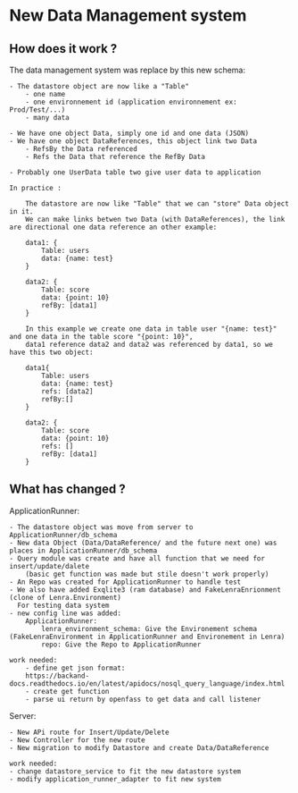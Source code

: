 # New Data Management system

## How does it work ?

The data management system was replace by this new schema:

    - The datastore object are now like a "Table"
        - one name
        - one environnement id (application environnement ex: Prod/Test/...)
        - many data

    - We have one object Data, simply one id and one data (JSON)
    - We have one object DataReferences, this object link two Data
        - RefsBy the Data referenced
        - Refs the Data that reference the RefBy Data

    - Probably one UserData table two give user data to application

    In practice :

        The datastore are now like "Table" that we can "store" Data object in it.
        We can make links betwen two Data (with DataReferences), the link are directional one data reference an other example:

        data1: {                        
            Table: users                
            data: {name: test}          
        }                               

        data2: {                        
            Table: score                
            data: {point: 10}           
            refBy: [data1]              
        }

        In this example we create one data in table user "{name: test}" and one data in the table score "{point: 10}",
        data1 reference data2 and data2 was referenced by data1, so we have this two object:

        data1{
            Table: users
            data: {name: test}
            refs: [data2]
            refBy:[]
        }

        data2: {
            Table: score
            data: {point: 10}
            refs: []
            refBy: [data1]
        }


## What has changed  ?

ApplicationRunner:

    - The datastore object was move from server to ApplicationRunner/db_schema
    - New data Object (Data/DataReference/ and the future next one) was places in ApplicationRunner/db_schema
    - Query module was create and have all function that we need for insert/update/dalete
        (basic get function was made but stile doesn't work properly)
    - An Repo was created for ApplicationRunner to handle test
    - We also have added Exqlite3 (ram database) and FakeLenraEnrionment (clone of Lenra.Environment)
      For testing data system
    - new config line was added:
        ApplicationRunner:
            lenra_environment_schema: Give the Environement schema (FakeLenraEnvironment in ApplicationRunner and Environement in Lenra)
            repo: Give the Repo to ApplicationRunner

    work needed:
        - define get json format:
        https://backand-docs.readthedocs.io/en/latest/apidocs/nosql_query_language/index.html
        - create get function
        - parse ui return by openfass to get data and call listener

Server:

    - New APi route for Insert/Update/Delete
    - New Controller for the new route
    - New migration to modify Datastore and create Data/DataReference

    work needed:
    - change datastore_service to fit the new datastore system
    - modify application_runner_adapter to fit new system 